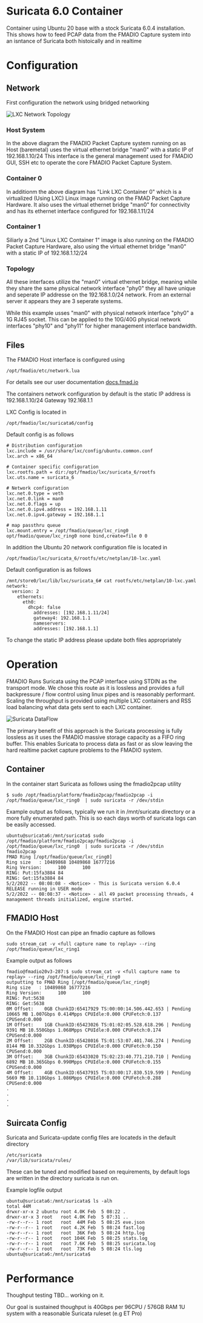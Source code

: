# Suricata 6.0 Container

Container using Ubuntu 20 base with a stock Suricata 6.0.4 installation. This shows how to feed PCAP data from the FMADIO Capture system into an isntance of Suricata both histoically and in realtime


# Configuration


## Network

First configuration the network using bridged networking

![LXC Network Topology](/images/network_topology.png)


### Host System

In the above diagram the FMADIO Packet Capture system running on as Host (baremetal) uses the virtual ethernet bridge "man0" with a static IP of 192.168.1.10/24 This interface is the general management used for FMADIO GUI, SSH etc to operate the core FMADIO Packet Capture System. 

### Container 0

In additionm the above diagram has "Link LXC Container 0" which is a virtualized (Using LXC) Linux image running on the FMAD Packet Capture Hardware. It also uses the virtual ethernet bridge "man0" for connectivity and has its ethernet interface configured for 192.168.1.11/24 

### Container 1

Siliarly a 2nd "Linux LXC Container 1" image is also running on the FMADIO Packet Capture Hardware, also using the virtual ethernet bridge "man0" with a static IP of 192.168.1.12/24 

### Topology 

All these interfaces utilize the "man0" virtual ethernet bridge, meaning while they share the same physical network interface "phy0" they all have unique and seperate IP addresse on the 192.168.1.0/24 network. From an external server it appears they are 3 seperate systems.

While this example usses "man0" with physical network interface "phy0" a 1G RJ45 socket. This can be applied to the 10G/40G physical network interfaces "phy10" and "phy11" for higher management interface bandwidth.


## Files 

The FMADIO Host interface is configured using

```
/opt/fmadio/etc/network.lua
```
For details see our user documentation [docs.fmad.io](https://docs.fmad.io/fmadio-documentation/configuration/network-configuration-cli)

The containers network configuration by default is the static IP address is 192.168.1.10/24 Gateway 192.168.1.1 

LXC Config is located in

```
/opt/fmadio/lxc/suricata6/config
```

Default config is as follows

```
# Distribution configuration
lxc.include = /usr/share/lxc/config/ubuntu.common.conf
lxc.arch = x86_64

# Container specific configuration
lxc.rootfs.path = dir:/opt/fmadio/lxc/suricata_6/rootfs
lxc.uts.name = suricata_6

# Network configuration
lxc.net.0.type = veth
lxc.net.0.link = man0
lxc.net.0.flags = up
lxc.net.0.ipv4.address = 192.168.1.11
lxc.net.0.ipv4.gateway = 192.168.1.1

# map passthru queue 
lxc.mount.entry = /opt/fmadio/queue/lxc_ring0 opt/fmadio/queue/lxc_ring0 none bind,create=file 0 0  
```

In addition the Ubuntu 20 network configuration file is located in


```
/opt/fmadio/lxc/suricata_6/rootfs/etc/netplan/10-lxc.yaml
```

Default configuration is as follows

```
/mnt/store0/lxc/lib/lxc/suricata_6# cat rootfs/etc/netplan/10-lxc.yaml
network:
  version: 2
    ethernets:
	  eth0:
	    dhcp4: false
	      addresses: [192.168.1.11/24]
		  gateway4: 192.168.1.1
		  nameservers:
		  addresses: [192.168.1.1]

```

To change the static IP address please update both files appropriately 

# Operation

FMADIO Runs Suricata using the PCAP interface using STDIN as the transport mode. We chose this route as it is lossless and provides a full backpressure / flow control using linux pipes and is reasonably performant. Scaling the throughput is provided using multiple LXC containers and RSS load balancing what data gets sent to each LXC container.  

![Suricata DataFlow ](/images/fmadio_lxc_suricata.png)

The primary benefit of this approach is the Suricata processing is fully lossless as it uses the FMADIO massive storage capacity as a FIFO ring buffer. This enables Suricata to process data as fast or as slow leaving the hard realtime packet capture problems to the FMADIO system.

## Container

In the container start Suricata as follows using the fmadio2pcap utility  

```
$ sudo /opt/fmadio/platform/fmadio2pcap/fmadio2pcap -i /opt/fmadio/queue/lxc_ring0  | sudo suricata -r /dev/stdin
```

Example output as follows, typically we run it in /mnt/suricata directory or a more fully enumerated path. This is so each days worth of suricata logs can be easily accessed. 


```
ubuntu@suricata6:/mnt/suricata$ sudo /opt/fmadio/platform/fmadio2pcap/fmadio2pcap -i /opt/fmadio/queue/lxc_ring0  | sudo suricata -r /dev/stdin
fmadio2pcap
FMAD Ring [/opt/fmadio/queue/lxc_ring0]
Ring size   : 10489868 10489868 16777216
Ring Version:      100      100
RING: Put:15fa3884 84
RING: Get:15fa3884 84
5/2/2022 -- 08:08:08 - <Notice> - This is Suricata version 6.0.4 RELEASE running in USER mode
5/2/2022 -- 08:08:37 - <Notice> - all 49 packet processing threads, 4 management threads initialized, engine started.

```


## FMADIO Host 

On the FMADIO Host can pipe an fmadio capture as follows 

```
sudo stream_cat -v <full capture name to replay> --ring /opt/fmadio/queue/lxc_ring1
```

Example output as follows


```
fmadio@fmadio20v3-287:$ sudo stream_cat -v <full capture name to replay> --ring /opt/fmadio/queue/lxc_ring0
outputting to FMAD Ring [/opt/fmadio/queue/lxc_ring0j
Ring size   : 10489868 16777216
Ring Version:      100      100
RING: Put:5638
RING: Get:5638
0M Offset:    0GB ChunkID:65417929 TS:00:00:14.506.442.653 | Pending  10665 MB 1.007Gbps 0.414Mpps CPUIdle:0.000 CPUFetch:0.137 CPUSend:0.000
1M Offset:    1GB ChunkID:65423026 TS:01:02:05.528.618.296 | Pending   9391 MB 10.550Gbps 1.068Mpps CPUIdle:0.000 CPUFetch:0.174 CPUSend:0.000
2M Offset:    2GB ChunkID:65428016 TS:01:53:07.401.746.274 | Pending   8144 MB 10.332Gbps 1.038Mpps CPUIdle:0.000 CPUFetch:0.150 CPUSend:0.000
3M Offset:    3GB ChunkID:65433020 TS:02:23:40.771.210.710 | Pending   6892 MB 10.365Gbps 0.990Mpps CPUIdle:0.000 CPUFetch:0.155 CPUSend:0.000
4M Offset:    4GB ChunkID:65437915 TS:03:00:17.830.519.599 | Pending   5669 MB 10.110Gbps 1.086Mpps CPUIdle:0.000 CPUFetch:0.288 CPUSend:0.000
.
.
.
.
```

## Suircata Config 

Suricata and Suricata-update config files are locateds in the default directory 

```
/etc/suricata
/var/lib/suricata/rules/
```

These can be tuned and modified based on requirements, by default logs are written in the directory suricata is run on. 

Example logfile output

```
ubuntu@suricata6:/mnt/suricata$ ls -alh
total 44M
drwxr-xr-x 2 ubuntu root 4.0K Feb  5 08:22 .
drwxr-xr-x 3 root   root 4.0K Feb  5 07:31 ..
-rw-r--r-- 1 root   root  44M Feb  5 08:25 eve.json
-rw-r--r-- 1 root   root 4.2K Feb  5 08:24 fast.log
-rw-r--r-- 1 root   root  36K Feb  5 08:24 http.log
-rw-r--r-- 1 root   root 104K Feb  5 08:25 stats.log
-rw-r--r-- 1 root   root 7.6K Feb  5 08:25 suricata.log
-rw-r--r-- 1 root   root  73K Feb  5 08:24 tls.log
ubuntu@suricata6:/mnt/suricata$
```



# Performance 


Thoughput testing TBD... working on it.

Our goal is sustained thoughput is 40Gbps per 96CPU / 576GB RAM 1U system with a reasonable Suricata ruleset (e.g ET Pro)
